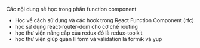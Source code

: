 Các nội dung sẽ học trong phần function component

- Học về cách sử dụng và các hook trong React Function Component (rfc)
- học sử dụng react-router-dom cho cơ chế routing
- học thư viện nâng cấp của redux đó là redux-toolkit
- học thư viện giúp quản lí form và validation là formik và yup
